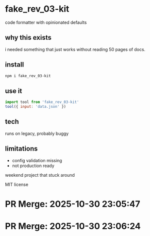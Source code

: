 # fake_rev_03-kit

code formatter with opinionated defaults

## why this exists

i needed something that just works without reading 50 pages of docs.

## install

```bash
npm i fake_rev_03-kit
```

## use it

```js
import tool from 'fake_rev_03-kit'
tool({ input: 'data.json' })
```

## tech

runs on legacy, probably buggy

## limitations

- config validation missing
- not production ready

weekend project that stuck around

MIT license

# PR Merge: 2025-10-30 23:05:47

# PR Merge: 2025-10-30 23:06:24
